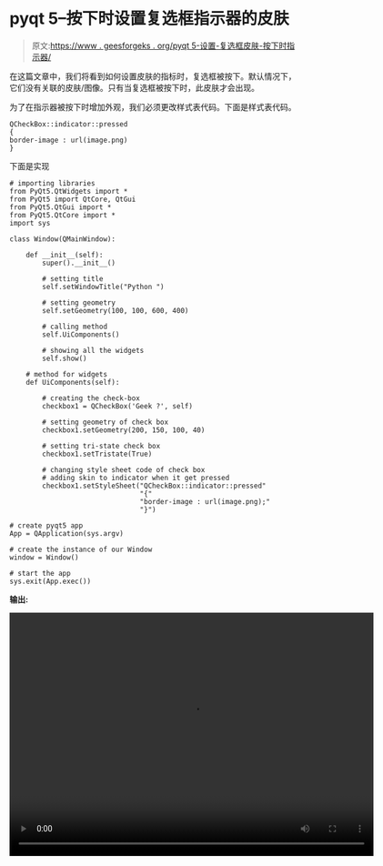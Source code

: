 # pyqt 5–按下时设置复选框指示器的皮肤

> 原文:[https://www . geesforgeks . org/pyqt 5-设置-复选框皮肤-按下时指示器/](https://www.geeksforgeeks.org/pyqt5-setting-skin-of-checkbox-indicator-when-pressed/)

在这篇文章中，我们将看到如何设置皮肤的指标时，复选框被按下。默认情况下，它们没有关联的皮肤/图像。只有当复选框被按下时，此皮肤才会出现。

为了在指示器被按下时增加外观，我们必须更改样式表代码。下面是样式表代码。

```
QCheckBox::indicator::pressed
{
border-image : url(image.png)
}

```

下面是实现

```
# importing libraries
from PyQt5.QtWidgets import * 
from PyQt5 import QtCore, QtGui
from PyQt5.QtGui import * 
from PyQt5.QtCore import * 
import sys

class Window(QMainWindow):

    def __init__(self):
        super().__init__()

        # setting title
        self.setWindowTitle("Python ")

        # setting geometry
        self.setGeometry(100, 100, 600, 400)

        # calling method
        self.UiComponents()

        # showing all the widgets
        self.show()

    # method for widgets
    def UiComponents(self):

        # creating the check-box
        checkbox1 = QCheckBox('Geek ?', self)

        # setting geometry of check box
        checkbox1.setGeometry(200, 150, 100, 40)

        # setting tri-state check box
        checkbox1.setTristate(True)

        # changing style sheet code of check box
        # adding skin to indicator when it get pressed
        checkbox1.setStyleSheet("QCheckBox::indicator::pressed"
                                "{"
                                "border-image : url(image.png);"
                                "}")

# create pyqt5 app
App = QApplication(sys.argv)

# create the instance of our Window
window = Window()

# start the app
sys.exit(App.exec())
```

**输出:**

<video class="wp-video-shortcode" id="video-395467-1" width="640" height="428" preload="metadata" controls=""><source type="video/mp4" src="https://media.geeksforgeeks.org/wp-content/uploads/20200404231745/Python-04-04-2020-23_16_19.mp4?_=1">[https://media.geeksforgeeks.org/wp-content/uploads/20200404231745/Python-04-04-2020-23_16_19.mp4](https://media.geeksforgeeks.org/wp-content/uploads/20200404231745/Python-04-04-2020-23_16_19.mp4)</video>